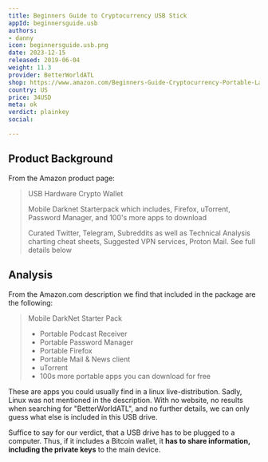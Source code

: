 ```yaml
---
title: Beginners Guide to Cryptocurrency USB Stick
appId: beginnersguide.usb
authors:
- danny
icon: beginnersguide.usb.png
date: 2023-12-15
released: 2019-06-04
weight: 11.3
provider: BetterWorldATL
shop: https://www.amazon.com/Beginners-Guide-Cryptocurrency-Portable-Launcher/dp/B07SNFBL7S/
country: US
price: 34USD
meta: ok
verdict: plainkey
social: 

---
```


## Product Background

From the Amazon product page:

> USB Hardware Crypto Wallet
>
> Mobile Darknet Starterpack which includes, Firefox, uTorrent, Password Manager, and 100's more apps to download
>
> Curated Twitter, Telegram, Subreddits as well as Technical Analysis charting cheat sheets, Suggested VPN services, Proton Mail. See full details below

## Analysis

From the Amazon.com description we find that included in the package are the following:

> Mobile DarkNet Starter Pack
> - Portable Podcast Receiver
> - Portable Password Manager
> - Portable Firefox
> - Portable Mail & News client
> - uTorrent
> - 100s more portable apps you can download for free

These are apps you could usually find in a linux live-distribution. Sadly, Linux was not mentioned in the description. With no website, no results when searching for "BetterWorldATL", and no further details, we can only guess what else is included in this USB drive. 

Suffice to say for our verdict, that a USB drive has to be plugged to a computer. Thus, if it includes a Bitcoin wallet, it **has to share information, including the private keys** to the main device. 
